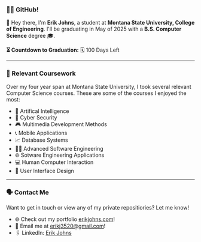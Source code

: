 ### 🧑‍💻 GitHub!

👋 Hey there, I'm **Erik Johns**, a student at **Montana State University, College of Engineering**. I'll be graduating in May of 2025 with a **B.S. Computer Science** degree 🎓.

**⏳ Countdown to Graduation:** 🗓️ 100 Days Left

---
### 📓 Relevant Coursework

Over my four year span at Montana State University, I took several relevant Computer Science courses. These are some of the courses I enjoyed the most:

- 🤖 Artifical Intelligence
- 🔐 Cyber Security 
- 🎮 Multimedia Development Methods
- 📞 Mobile Applications
- 📈 Database Systems
- 👨‍💻 Advanced Software Engineering
- 🌐 Sotware Engineering Applications
- 💻 Human Computer Interaction
- 📱 User Interface Design

---
### 🗣️ Contact Me

Want to get in touch or view any of my private repositiories? Let me know!

- 🌐 Check out my portfolio [erikjohns.com](https://www.erikjohns.com)!
- 📧 Email me at erikj3520@gmail.com!
- 🖇️ LinkedIn: [Erik Johns](https://www.linkedin.com/in/erik-johns/)


<!--
**erikjohns/erikjohns** is a ✨ _special_ ✨ repository because its `README.md` (this file) appears on your GitHub profile.

Here are some ideas to get you started:

- 🔭 I’m currently working on ...
- 🌱 I’m currently learning ...
- 👯 I’m looking to collaborate on ...
- 🤔 I’m looking for help with ...
- 💬 Ask me about ...
- 📫 How to reach me: ...
- 😄 Pronouns: ...
- ⚡ Fun fact: ...
-->
